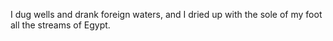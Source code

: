 I dug wells and drank foreign waters, and I dried up with the sole of my foot all the streams of Egypt.
